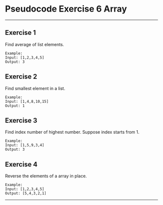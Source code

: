 # Pseudocode Exercise 6 Array

---

## Exercise 1

Find average of list elements.

    Example:
    Input: [1,2,3,4,5] 
    Output: 3


## Exercise 2

Find smallest element in a list.

    Example:
    Input: [1,4,8,10,15]
    Output: 1

    
## Exercise 3

Find index number of highest number. Suppose index starts from 1.

    Example:
    Input: [1,5,9,3,4]
    Output: 3


## Exercise 4

Reverse the elements of a array in place.

    Example:
    Input: [1,2,3,4,5]
    Output: [5,4,3,2,1]
---



 
